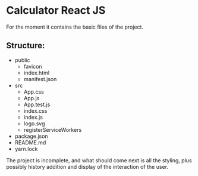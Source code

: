 # Calculator React JS 

 For the moment it contains the basic files of the project. 

## Structure: 
  * public
    * favicon
    * index.html
    * manifest.json
  * src 
    * App.css
    * App.js
    * App.test.js
    * index.css
    * index.js
    * logo.svg
    * registerServiceWorkers
  * package.json
  * README.md
  * yarn.lock

The project is incomplete, and what should come next is  all the styling, plus possibly history addition and display of the interaction of the user. 

